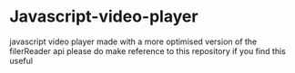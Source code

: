 # Javascript-video-player
javascript video player made with a more optimised version of the filerReader api
please do make reference to this repository if you find this useful
